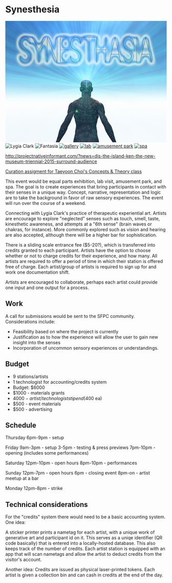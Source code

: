 # Synesthesia

![Synesthesia](img/synesthasia.jpg)
![Lygia Clark](http://www.ilpost.it/wp-content/uploads/2014/05/Lygia-Clark_16.jpg)
![Fantasia](http://www.londontheatrebookings.com/user_content/images/shows/490-fantasia_/poster.jpg)
[![gallery](https://c1.staticflickr.com/7/6096/6236745783_af6659a77f_n.jpg)](https://www.flickr.com/photos/happyfamousartists/6236745783/)
[![lab](https://c1.staticflickr.com/1/55/149332018_6a599b8b2a_m.jpg)](https://www.flickr.com/photos/jurvetson/149332018/)
[![amusement park](https://c1.staticflickr.com/3/2541/3777962464_4c0a190fd7_m.jpg)](https://www.flickr.com/photos/arpik/3777962464/)
[![spa](https://c1.staticflickr.com/9/8406/8633256793_fb6b1e8dc4_n.jpg)](https://www.flickr.com/photos/merlin-phuket/8633256793/)

http://projectnativeinformant.com/?news=dis-the-island-ken-the-new-museum-triennial-2015-surround-audience

[Curation assigment for Taeyoon Choi's Concepts & Theory class](https://github.com/tchoi8/ConceptsClass/blob/master/Exhibition.md
)

This event would be equal parts exhibition, lab visit, amusement park, and spa. The goal is to create experiences that bring participants in contact with their senses in a unique way. Concept, narrative, representation and logic are to take the background in favor of raw sensory experiences. The event will run over the course of a weekend.

Connecting with Lygia Clark's practice of therapeutic experiential art. Artists are encourage to explore "neglected" senses such as touch, smell, taste, kinesthetic awareness, and attempts at a "6th sense" (brain waves or chakras, for instance). More commonly explored such as vision and hearing are also accepted, although there will be a higher bar for sophistication.

There is a sliding scale entrance fee ($5-20?), which is transferred into credits granted to each participant. Artists have the option to choose whether or not to charge credits for their experience, and how many. All artists are required to offer a period of time in which their station is offered free of charge. Each artist/group of artists is required to sign up for and work one documentation shift. 

Artists are encouraged to collaborate, perhaps each artist could provide one input and one output for a process.

## Work

A call for submissions would be sent to the SFPC community. Considerations include:

 * Feasibility based on where the project is currently
 * Justification as to how the experience will allow the user to gain new insight into the senses
 * Incorporation of uncommon sensory experiences or understandings.

## Budget
 * 9 stations/artists
 * 1 technologist for accounting/credits system
 * Budget: $6000
  * $1000 - materials grants
  * $4000 - artist/technologist stipend ($400 ea)
  * $500 - event materials
  * $500 - advertising

## Schedule

Thursday
6pm-9pm - setup 

Friday
9am-3pm - setup
3-5pm - testing & press previews
7pm-10pm - opening (includes some performances)

Saturday
12pm-10pm - open hours
8pm-10pm - performances

Sunday
12pm-7pm - open hours
6pm - closing event
8pm-on - artist meetup at a bar

Monday
12pm-8pm - strike

## Technical considerations

For the "credits" system there would need to be a basic accounting system. One idea:

A sticker printer prints a nametag for each artist, with a unique work of generative art and participant id on it. This serves as a uniqe identifier (QR code basically) that is entered into a locally-hosted database. This also keeps track of the number of credits.
Each artist station is equipped with an app that will scan nametags and allow the artist to deduct credits from the visitor's account.

Another idea:
Credits are issued as physical laser-printed tokens. Each artist is given a collection bin and can cash in credits at the end of the day.